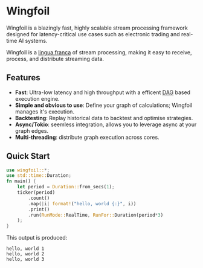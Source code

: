# Wingfoil

Wingfoil is a blazingly fast, highly scalable stream processing framework designed for latency-critical use cases such as electronic trading and real-time AI systems.

Wingfoil is a [lingua franca](https://en.wikipedia.org/wiki/Lingua_franca) of stream
processing, making it easy to receive, process, and distribute streaming data.   

## Features

- **Fast**: Ultra-low latency and high throughput with a efficent [DAG](https://en.wikipedia.org/wiki/Directed_acyclic_graph) based execution engine.  
- **Simple and obvious to use**: Define your graph of calculations; Wingfoil manages it's execution.  
- **Backtesting**: Replay historical data to backtest and optimise strategies.
- **Async/Tokio**: seemless integration, allows you to leverage async at your graph edges.
- **Multi-threading**: distribute graph execution across cores.

## Quick Start
```rust
use wingfoil::*;
use std::time::Duration;
fn main() {
    let period = Duration::from_secs(1);
    ticker(period)
        .count()
        .map(|i| format!("hello, world {:}", i))
        .print()
        .run(RunMode::RealTime, RunFor::Duration(period*3)
    );
}
```
This output is produced:
```pre
hello, world 1
hello, world 2
hello, world 3
```


<!--
Website | Guides | API Docs | Chat
Read the docs or jump straight into some examples.
-->
